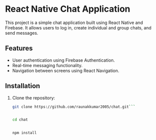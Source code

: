 # React Native Chat Application

This project is a simple chat application built using React Native and Firebase. It allows users to log in, create individual and group chats, and send messages.

## Features

- User authentication using Firebase Authentication.
- Real-time messaging functionality.
- Navigation between screens using React Navigation.


## Installation

1. Clone the repository:

   ```bash
   git clone https://github.com/raunakkumar2005/chat.git```

   
   cd chat

   
   npm install
